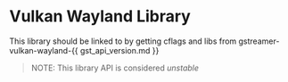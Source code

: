 # Vulkan Wayland Library

This library should be linked to by getting cflags and libs from
gstreamer-vulkan-wayland-{{ gst_api_version.md }}

> NOTE: This library API is considered *unstable*
